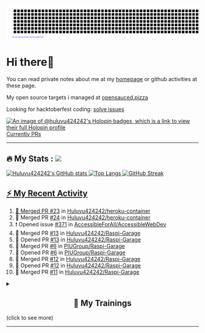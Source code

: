 ![gitartwork](gitartwork.svg)
# Hi there👋

You can read private notes about me at my [homepage](https://huluvu424242.github.io/home/) or github activities at these page.

My open source targets i managed at <a target="_blank" href="https://opensauced.pizza/">opensauced.pizza</a>

Looking for hacktoberfest coding: <a target="_blank" href="https://github.com/search?q=label:hacktoberfest+state:open+type:issue">solve issues</a>

[![An image of @huluvu424242's Holopin badges, which is a link to view their full Holopin profile](https://holopin.me/huluvu424242)](https://holopin.io/@huluvu424242)
<a target="_blank" href="https://hacktoberfestchecker.jenko.me/user/Huluvu424242">Currently PRs</a>

---

## :fire: My Stats : <a href="https://github.com/Huluvu424242"><img src="https://img.shields.io/github/followers/Huluvu424242?label=follow&style=social" />
  
<!--p align="center"-->
<img alt="Huluvu424242's GitHub stats" src="https://github-readme-stats.vercel.app/api?username=Huluvu424242&show_icons=true&theme=vision-friendly-dark" width="33%" />
<img alt="Top Langs" src="https://github-readme-stats.vercel.app/api/top-langs/?username=Huluvu424242&layout=compact&theme=vision-friendly-dark" width="30%" />
<img alt="GitHub Streak" src="http://github-readme-streak-stats.herokuapp.com?user=Huluvu424242&theme=vision-friendly-dark&date_format=j%20M%5B%20Y%5D" width="33%" />
<!--/p-->
  
<!--script 
    type="module" 
    src='https://unpkg.com/@huluvu424242/honey-chucknorris-jokes@0.0.1/dist/honey-chucknorris-jokes/honey-chucknorris-jokes.js'>
</script>
<honey-chucknorris-jokes /-->

## :zap: My Recent Activity

<!--START_SECTION:activity-->
1. 🎉 Merged PR [#23](https://github.com/Huluvu424242/heroku-container/pull/23) in [Huluvu424242/heroku-container](https://github.com/Huluvu424242/heroku-container)
2. 🎉 Merged PR [#24](https://github.com/Huluvu424242/heroku-container/pull/24) in [Huluvu424242/heroku-container](https://github.com/Huluvu424242/heroku-container)
3. ❗ Opened issue [#371](https://github.com/AccessibleForAll/AccessibleWebDev/issues/371) in [AccessibleForAll/AccessibleWebDev](https://github.com/AccessibleForAll/AccessibleWebDev)
4. 🎉 Merged PR [#13](https://github.com/Huluvu424242/Raspi-Garage/pull/13) in [Huluvu424242/Raspi-Garage](https://github.com/Huluvu424242/Raspi-Garage)
5. 💪 Opened PR [#13](https://github.com/Huluvu424242/Raspi-Garage/pull/13) in [Huluvu424242/Raspi-Garage](https://github.com/Huluvu424242/Raspi-Garage)
6. 🎉 Merged PR [#6](https://github.com/PIUGroup/Raspi-Garage/pull/6) in [PIUGroup/Raspi-Garage](https://github.com/PIUGroup/Raspi-Garage)
7. 💪 Opened PR [#6](https://github.com/PIUGroup/Raspi-Garage/pull/6) in [PIUGroup/Raspi-Garage](https://github.com/PIUGroup/Raspi-Garage)
8. 🎉 Merged PR [#12](https://github.com/Huluvu424242/Raspi-Garage/pull/12) in [Huluvu424242/Raspi-Garage](https://github.com/Huluvu424242/Raspi-Garage)
9. 💪 Opened PR [#12](https://github.com/Huluvu424242/Raspi-Garage/pull/12) in [Huluvu424242/Raspi-Garage](https://github.com/Huluvu424242/Raspi-Garage)
10. 🎉 Merged PR [#11](https://github.com/Huluvu424242/Raspi-Garage/pull/11) in [Huluvu424242/Raspi-Garage](https://github.com/Huluvu424242/Raspi-Garage)
<!--END_SECTION:activity-->
  
  
<details>   
  <summary> <h2 align="center">🌱 My Trainings</h2> (click to see more)</summary>
  
  <a  target="_blank" href="https://www.flickr.com/photos/huluvu424242/albums/72157628149627159" title="Zertifikate"><img src="https://live.staticflickr.com/7007/6401185011_d67d8dd4e4_c.jpg" width="100%" height="10%" alt="Zertifikate"></a>
  
</details>


--- 



<!--
**Huluvu424242/huluvu424242** is a ✨ _special_ ✨ repository because its `README.md` (this file) appears on your GitHub profile.

Here are some ideas to get you started:

- 🔭 I’m currently working on ...
- 🌱 I’m currently learning ...
- 👯 I’m looking to collaborate on ...
- 🤔 I’m looking for help with ...
- 💬 Ask me about ...
- 📫 How to reach me: ...
- 😄 Pronouns: ...
- ⚡ Fun fact: ...
-->

